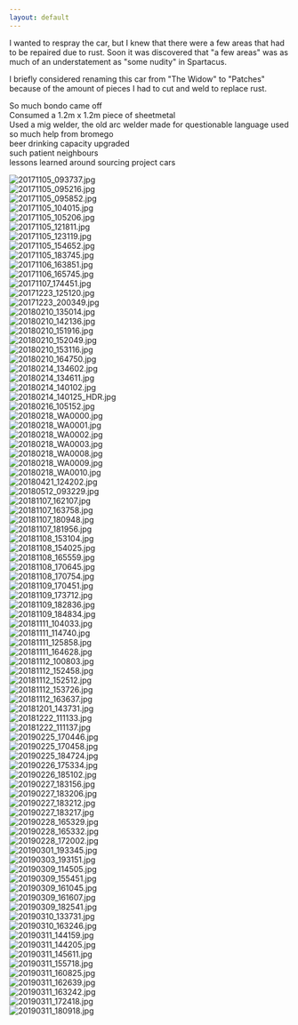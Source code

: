 ```yaml
---
layout: default
---
```


I wanted to respray the car, but I knew that there were a few areas that had to be repaired due to rust. Soon it was discovered that
 "a few areas" was as much of an understatement as "some nudity" in Spartacus.
  
I briefly considered renaming this car from "The Widow" to "Patches" because of the amount of pieces I had to cut and weld to replace rust.

So much bondo came off    
Consumed a 1.2m x 1.2m piece of sheetmetal  
Used a mig welder, the old arc welder made for questionable language used  
so much help from bromego  
beer drinking capacity upgraded  
such patient neighbours  
lessons learned around sourcing project cars  


![20171105_093737.jpg](./pics/rust/20171105_093737.jpg)  
![20171105_095216.jpg](./pics/rust/20171105_095216.jpg)  
![20171105_095852.jpg](./pics/rust/20171105_095852.jpg)  
![20171105_104015.jpg](./pics/rust/20171105_104015.jpg)  
![20171105_105206.jpg](./pics/rust/20171105_105206.jpg)  
![20171105_121811.jpg](./pics/rust/20171105_121811.jpg)  
![20171105_123119.jpg](./pics/rust/20171105_123119.jpg)  
![20171105_154652.jpg](./pics/rust/20171105_154652.jpg)  
![20171105_183745.jpg](./pics/rust/20171105_183745.jpg)  
![20171106_163851.jpg](./pics/rust/20171106_163851.jpg)  
![20171106_165745.jpg](./pics/rust/20171106_165745.jpg)  
![20171107_174451.jpg](./pics/rust/20171107_174451.jpg)  
![20171223_125120.jpg](./pics/rust/20171223_125120.jpg)  
![20171223_200349.jpg](./pics/rust/20171223_200349.jpg)  
![20180210_135014.jpg](./pics/rust/20180210_135014.jpg)  
![20180210_142136.jpg](./pics/rust/20180210_142136.jpg)  
![20180210_151916.jpg](./pics/rust/20180210_151916.jpg)  
![20180210_152049.jpg](./pics/rust/20180210_152049.jpg)  
![20180210_153116.jpg](./pics/rust/20180210_153116.jpg)  
![20180210_164750.jpg](./pics/rust/20180210_164750.jpg)  
![20180214_134602.jpg](./pics/rust/20180214_134602.jpg)  
![20180214_134611.jpg](./pics/rust/20180214_134611.jpg)  
![20180214_140102.jpg](./pics/rust/20180214_140102.jpg)  
![20180214_140125_HDR.jpg](./pics/rust/20180214_140125_HDR.jpg)  
![20180216_105152.jpg](./pics/rust/20180216_105152.jpg)  
![20180218_WA0000.jpg](./pics/rust/20180218_WA0000.jpg)  
![20180218_WA0001.jpg](./pics/rust/20180218_WA0001.jpg)  
![20180218_WA0002.jpg](./pics/rust/20180218_WA0002.jpg)  
![20180218_WA0003.jpg](./pics/rust/20180218_WA0003.jpg)  
![20180218_WA0008.jpg](./pics/rust/20180218_WA0008.jpg)  
![20180218_WA0009.jpg](./pics/rust/20180218_WA0009.jpg)  
![20180218_WA0010.jpg](./pics/rust/20180218_WA0010.jpg)  
![20180421_124202.jpg](./pics/rust/20180421_124202.jpg)  
![20180512_093229.jpg](./pics/rust/20180512_093229.jpg)  
![20181107_162107.jpg](./pics/rust/20181107_162107.jpg)  
![20181107_163758.jpg](./pics/rust/20181107_163758.jpg)  
![20181107_180948.jpg](./pics/rust/20181107_180948.jpg)  
![20181107_181956.jpg](./pics/rust/20181107_181956.jpg)  
![20181108_153104.jpg](./pics/rust/20181108_153104.jpg)  
![20181108_154025.jpg](./pics/rust/20181108_154025.jpg)  
![20181108_165559.jpg](./pics/rust/20181108_165559.jpg)  
![20181108_170645.jpg](./pics/rust/20181108_170645.jpg)  
![20181108_170754.jpg](./pics/rust/20181108_170754.jpg)  
![20181109_170451.jpg](./pics/rust/20181109_170451.jpg)  
![20181109_173712.jpg](./pics/rust/20181109_173712.jpg)  
![20181109_182836.jpg](./pics/rust/20181109_182836.jpg)  
![20181109_184834.jpg](./pics/rust/20181109_184834.jpg)  
![20181111_104033.jpg](./pics/rust/20181111_104033.jpg)  
![20181111_114740.jpg](./pics/rust/20181111_114740.jpg)  
![20181111_125858.jpg](./pics/rust/20181111_125858.jpg)  
![20181111_164628.jpg](./pics/rust/20181111_164628.jpg)  
![20181112_100803.jpg](./pics/rust/20181112_100803.jpg)  
![20181112_152458.jpg](./pics/rust/20181112_152458.jpg)  
![20181112_152512.jpg](./pics/rust/20181112_152512.jpg)  
![20181112_153726.jpg](./pics/rust/20181112_153726.jpg)  
![20181112_163637.jpg](./pics/rust/20181112_163637.jpg)  
![20181201_143731.jpg](./pics/rust/20181201_143731.jpg)  
![20181222_111133.jpg](./pics/rust/20181222_111133.jpg)  
![20181222_111137.jpg](./pics/rust/20181222_111137.jpg)  
![20190225_170446.jpg](./pics/rust/20190225_170446.jpg)  
![20190225_170458.jpg](./pics/rust/20190225_170458.jpg)  
![20190225_184724.jpg](./pics/rust/20190225_184724.jpg)  
![20190226_175334.jpg](./pics/rust/20190226_175334.jpg)  
![20190226_185102.jpg](./pics/rust/20190226_185102.jpg)  
![20190227_183156.jpg](./pics/rust/20190227_183156.jpg)  
![20190227_183206.jpg](./pics/rust/20190227_183206.jpg)  
![20190227_183212.jpg](./pics/rust/20190227_183212.jpg)  
![20190227_183217.jpg](./pics/rust/20190227_183217.jpg)  
![20190228_165329.jpg](./pics/rust/20190228_165329.jpg)  
![20190228_165332.jpg](./pics/rust/20190228_165332.jpg)  
![20190228_172002.jpg](./pics/rust/20190228_172002.jpg)  
![20190301_193345.jpg](./pics/rust/20190301_193345.jpg)  
![20190303_193151.jpg](./pics/rust/20190303_193151.jpg)  
![20190309_114505.jpg](./pics/rust/20190309_114505.jpg)  
![20190309_155451.jpg](./pics/rust/20190309_155451.jpg)  
![20190309_161045.jpg](./pics/rust/20190309_161045.jpg)  
![20190309_161607.jpg](./pics/rust/20190309_161607.jpg)  
![20190309_182541.jpg](./pics/rust/20190309_182541.jpg)  
![20190310_133731.jpg](./pics/rust/20190310_133731.jpg)  
![20190310_163246.jpg](./pics/rust/20190310_163246.jpg)  
![20190311_144159.jpg](./pics/rust/20190311_144159.jpg)  
![20190311_144205.jpg](./pics/rust/20190311_144205.jpg)  
![20190311_145611.jpg](./pics/rust/20190311_145611.jpg)  
![20190311_155718.jpg](./pics/rust/20190311_155718.jpg)  
![20190311_160825.jpg](./pics/rust/20190311_160825.jpg)  
![20190311_162639.jpg](./pics/rust/20190311_162639.jpg)  
![20190311_163242.jpg](./pics/rust/20190311_163242.jpg)  
![20190311_172418.jpg](./pics/rust/20190311_172418.jpg)  
![20190311_180918.jpg](./pics/rust/20190311_180918.jpg)  